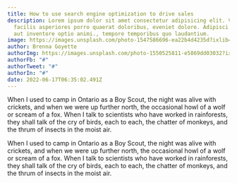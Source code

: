 ```yaml
---
title: How to use search engine optimization to drive sales
description: Lorem ipsum dolor sit amet consectetur adipisicing elit. Velit
  facilis asperiores porro quaerat doloribus, eveniet dolore. Adipisci tempora
  aut inventore optio animi., tempore temporibus quo laudantium.
image: https://images.unsplash.com/photo-1547586696-ea22b4d4235d?ixlib=rb-1.2.1&ixid=eyJhcHBfaWQiOjEyMDd9&auto=format&fit=crop&w=1679&q=80
author: Brenna Goyette
authorImg: https://images.unsplash.com/photo-1550525811-e5869dd03032?ixlib=rb-1.2.1&ixid=eyJhcHBfaWQiOjEyMDd9&auto=format&fit=facearea&facepad=2&w=256&h=256&q=80
authorFb: "#"
authorTweet: "#"
authorIn: "#"
date: 2022-06-17T06:35:02.491Z
---
```

When I used to camp in Ontario as a Boy Scout, the night was alive with crickets, and when we were up further north, the occasional howl of a wolf or scream of a fox. When I talk to scientists who have worked in rainforests, they shall talk of the cry of birds, each to each, the chatter of monkeys, and the thrum of insects in the moist air.

When I used to camp in Ontario as a Boy Scout, the night was alive with crickets, and when we were up further north, the occasional howl of a wolf or scream of a fox. When I talk to scientists who have worked in rainforests, they shall talk of the cry of birds, each to each, the chatter of monkeys, and the thrum of insects in the moist air.